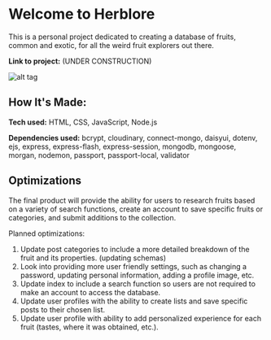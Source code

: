 # Welcome to Herblore
This is a personal project dedicated to creating a database of fruits, common and exotic, for all the weird fruit explorers out there. 

**Link to project:** (UNDER CONSTRUCTION)

![alt tag](https://i.pinimg.com/originals/69/8f/88/698f88bfad2b3962fed62bda1fa80885.gif)

## How It's Made:

**Tech used:** HTML, CSS, JavaScript, Node.js

**Dependencies used:** bcrypt, cloudinary, connect-mongo, daisyui, dotenv, ejs, express, express-flash, express-session, mongodb, mongoose, morgan, nodemon, passport, passport-local, validator

## Optimizations

The final product will provide the ability for users to research fruits based on a variety of search functions, create an account to save specific fruits or categories, and submit additions to the collection. 

Planned optimizations: 
1. Update post categories to include a more detailed breakdown of the fruit and its properties. (updating schemas)
2. Look into providing more user friendly settings, such as changing a password, updating personal information, adding a profile image, etc. 
3. Update index to include a search function so users are not required to make an account to access the database.
4. Update user profiles with the ability to create lists and save specific posts to their chosen list. 
5. Update user profile with ability to add personalized experience for each fruit (tastes, where it was obtained, etc.).